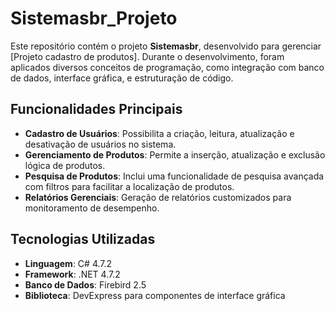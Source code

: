 # Sistemasbr_Projeto

Este repositório contém o projeto **Sistemasbr**, desenvolvido para gerenciar [Projeto cadastro de produtos]. Durante o desenvolvimento, foram aplicados diversos conceitos de programação, como integração com banco de dados, interface gráfica, e estruturação de código.

## Funcionalidades Principais

- **Cadastro de Usuários**: Possibilita a criação, leitura, atualização e desativação de usuários no sistema.
- **Gerenciamento de Produtos**: Permite a inserção, atualização e exclusão lógica de produtos.
- **Pesquisa de Produtos**: Inclui uma funcionalidade de pesquisa avançada com filtros para facilitar a localização de produtos.
- **Relatórios Gerenciais**: Geração de relatórios customizados para monitoramento de desempenho.

## Tecnologias Utilizadas

- **Linguagem**: C# 4.7.2
- **Framework**: .NET 4.7.2
- **Banco de Dados**: Firebird 2.5
- **Biblioteca**: DevExpress para componentes de interface gráfica

